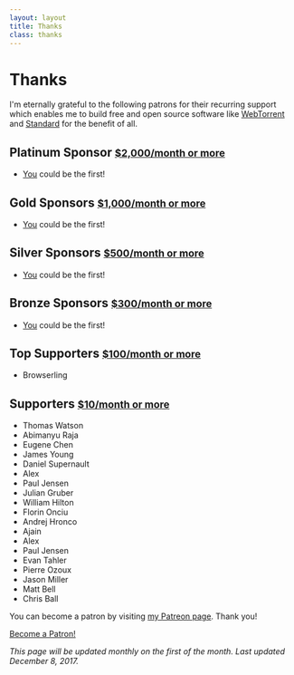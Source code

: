 ```yaml
---
layout: layout
title: Thanks
class: thanks
---
```


# Thanks

I'm eternally grateful to the following patrons for their recurring support which
enables me to build free and open source software like
[WebTorrent](https://webtorrent.io) and [Standard](https://standardjs.com) for the
benefit of all.

## Platinum Sponsor <small>[$2,000/month or more](https://www.patreon.com/bePatron?c=1335510&rid=2201589)</small>

- [You](https://www.patreon.com/feross) could be the first!

## Gold Sponsors <small>[$1,000/month or more](https://www.patreon.com/bePatron?c=1335510&rid=2175327)</small>

- [You](https://www.patreon.com/feross) could be the first!

## Silver Sponsors <small>[$500/month or more](https://www.patreon.com/bePatron?c=1335510&rid=2201567)</small>

- [You](https://www.patreon.com/feross) could be the first!

## Bronze Sponsors <small>[$300/month or more](https://www.patreon.com/bePatron?c=1335510&rid=2201570)</small>

- [You](https://www.patreon.com/feross) could be the first!

## Top Supporters <small>[$100/month or more](https://www.patreon.com/bePatron?c=1335510&rid=2188674)</small>

- Browserling

## Supporters <small>[$10/month or more](https://www.patreon.com/bePatron?c=1335510&rid=2179762)</small>

- Thomas  Watson
- Abimanyu  Raja
- Eugene  Chen
- James Young
- Daniel  Supernault
- Alex
- Paul Jensen
- Julian  Gruber
- William Hilton
- Florin  Onciu
- Andrej  Hronco
- Ajain
- Alex
- Paul  Jensen
- Evan  Tahler
- Pierre  Ozoux
- Jason Miller
- Matt  Bell
- Chris Ball

You can become a patron by visiting [my Patreon page](https://patreon.com/feross).
Thank you!

<a href="https://www.patreon.com/bePatron?u=8375109" data-patreon-widget-type="become-patron-button">Become a Patron!</a><script async src="https://c6.patreon.com/becomePatronButton.bundle.js"></script>

*This page will be updated monthly on the first of the month. Last updated December 8, 2017.*
